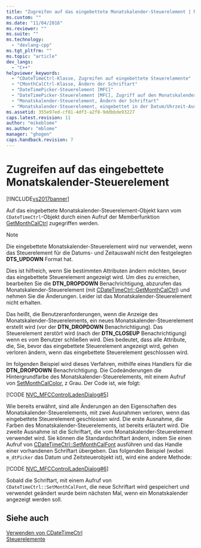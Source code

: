 ```yaml
---
title: "Zugreifen auf das eingebettete Monatskalender-Steuerelement | Microsoft Docs"
ms.custom: ""
ms.date: "11/04/2016"
ms.reviewer: ""
ms.suite: ""
ms.technology: 
  - "devlang-cpp"
ms.tgt_pltfrm: ""
ms.topic: "article"
dev_langs: 
  - "C++"
helpviewer_keywords: 
  - "CDateTimeCtrl-Klasse, Zugreifen auf eingebettete Steuerelemente"
  - "CMonthCalCtrl-Klasse, Ändern der Schriftart"
  - "DateTimePicker-Steuerelement [MFC]"
  - "DateTimePicker-Steuerelement [MFC], Zugriff auf den Monatskalender"
  - "Monatskalender-Steuerelement, Ändern der Schriftart"
  - "Monatskalender-Steuerelement, eingebettet in der Datum/Uhrzeit-Auswahl"
ms.assetid: 355e97ed-cf81-4df3-a2f8-9ddbbde93227
caps.latest.revision: 11
author: "mikeblome"
ms.author: "mblome"
manager: "ghogen"
caps.handback.revision: 7
---
```

# Zugreifen auf das eingebettete Monatskalender-Steuerelement
[!INCLUDE[vs2017banner](../assembler/inline/includes/vs2017banner.md)]

Auf das eingebettete Monatskalender\-Steuerelement\-Objekt kann vom `CDateTimeCtrl`\-Objekt durch einen Aufruf der Memberfunktion [GetMonthCalCtrl](../Topic/CDateTimeCtrl::GetMonthCalCtrl.md) zugegriffen werden.  
  
> [!NOTE]
>  Die eingebettete Monatskalender\-Steuerelement wird nur verwendet, wenn das Steuerelement für die Datums\- und Zeitauswahl nicht den festgelegten **DTS\_UPDOWN**  Format hat.  
  
 Dies ist hilfreich, wenn Sie bestimmten Attributen ändern möchten, bevor das eingebettete Steuerelement angezeigt wird.  Um dies zu erreichen, bearbeiten Sie die **DTN\_DROPDOWN** Benachrichtigung, abzurufen das Monatskalender\-Steuerelement \(mit [CDateTimeCtrl::GetMonthCalCtrl](../Topic/CDateTimeCtrl::GetMonthCalCtrl.md)\) und nehmen Sie die Änderungen.  Leider ist das Monatskalender\-Steuerelement nicht erhalten.  
  
 Das heißt, die Benutzeranforderungen, wenn die Anzeige des Monatskalender\-Steuerelements, ein neues Monatskalender\-Steuerelement erstellt wird \(vor der **DTN\_DROPDOWN** Benachrichtigung\).  Das Steuerelement zerstört wird \(nach der **DTN\_CLOSEUP** Benachrichtigung\) wenn es vom Benutzer schließen wird.  Dies bedeutet, dass alle Attribute, die, Sie, bevor das eingebettete Steuerelement angezeigt wird, gehen verloren ändern, wenn das eingebettete Steuerelement geschlossen wird.  
  
 Im folgenden Beispiel wird dieses Verfahren, mithilfe eines Handlers für die **DTN\_DROPDOWN** Benachrichtigung.  Die Codeänderungen die Hintergrundfarbe des Monatskalender\-Steuerelements, mit einem Aufruf von [SetMonthCalColor](../Topic/CDateTimeCtrl::SetMonthCalColor.md), z Grau.  Der Code ist, wie folgt:  
  
 [!CODE [NVC_MFCControlLadenDialog#5](../CodeSnippet/VS_Snippets_Cpp/NVC_MFCControlLadenDialog#5)]  
  
 Wie bereits erwähnt, sind alle Änderungen an den Eigenschaften des Monatskalender\-Steuerelements, mit zwei Ausnahmen verloren, wenn das eingebettete Steuerelement geschlossen wird.  Die erste Ausnahme, die Farben des Monatskalender\-Steuerelements, ist bereits erläutert wird.  Die zweite Ausnahme ist die Schriftart, die vom Monatskalender\-Steuerelement verwendet wird.  Sie können die Standardschriftart ändern, indem Sie einen Aufruf von [CDateTimeCtrl::SetMonthCalFont](../Topic/CDateTimeCtrl::SetMonthCalFont.md) ausführen und das Handle einer vorhandenen Schriftart übergeben.  Das folgenden Beispiel \(wobei `m_dtPicker` das Datum und Zeitsteuerobjekt ist\), wird eine andere Methode:  
  
 [!CODE [NVC_MFCControlLadenDialog#6](../CodeSnippet/VS_Snippets_Cpp/NVC_MFCControlLadenDialog#6)]  
  
 Sobald die Schriftart, mit einem Aufruf von `CDateTimeCtrl::SetMonthCalFont`, die neue Schriftart wird gespeichert und verwendet geändert wurde beim nächsten Mal, wenn ein Monatskalender angezeigt werden soll.  
  
## Siehe auch  
 [Verwenden von CDateTimeCtrl](../mfc/using-cdatetimectrl.md)   
 [Steuerelemente](../mfc/controls-mfc.md)